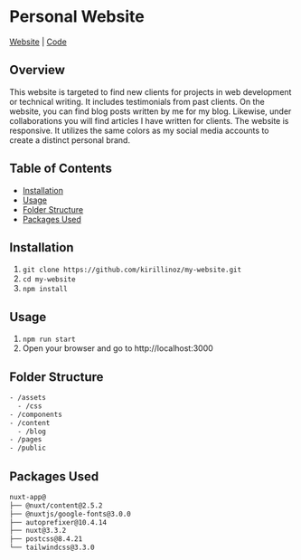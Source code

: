 # Personal Website
[Website](https://ikirill.com) | [Code](https://github.com/kirillinoz/personal-website)

## Overview
This website is targeted to find new clients for projects in web development or technical writing. It includes testimonials from past clients. On the website, you can find blog posts written by me for my blog. Likewise, under collaborations you will find articles I have written for clients. The website is responsive. It utilizes the same colors as my social media accounts to create a distinct personal brand.

## Table of Contents
* [Installation](#installation)
* [Usage](#usage)
* [Folder Structure](#folder-structure)
* [Packages Used](#packages-used)

## Installation
1) `git clone https://github.com/kirillinoz/my-website.git`
2) `cd my-website`
3) `npm install`

## Usage
1) `npm run start`
2) Open your browser and go to http://localhost:3000

## Folder Structure
```bash
- /assets
  - /css
- /components
- /content
  - /blog
- /pages
- /public
```
## Packages Used
```bash
nuxt-app@
├── @nuxt/content@2.5.2
├── @nuxtjs/google-fonts@3.0.0
├── autoprefixer@10.4.14
├── nuxt@3.3.2
├── postcss@8.4.21
└── tailwindcss@3.3.0
```
